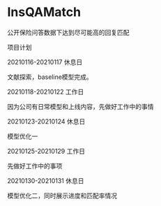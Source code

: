 # InsQAMatch

公开保险问答数据下达到尽可能高的回复匹配

项目计划

20210116-20210117 休息日

文献探索，baseline模型完成。

20210118-20210122 工作日

因为公司有日常模型和上线内容，先做好工作中的事情

20210123-20210124 休息日

模型优化一

20210125-20210129 工作日

先做好工作中的事项

20210130-20210131 休息日

模型优化二，同时展示进度和匹配率情况


